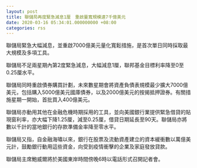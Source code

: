 ```yaml
---
layout: post
title: 聯儲局再度緊急減息1厘　重啟量寬規模達7千億美元
date: 2020-03-16 05:34:01.000000000 +08:00
categories: rss
---
```


聯儲局緊急大幅減息，並重啟7000億美元量化寬鬆措施，是首次單日同時採取最大規模及多項工具。

聯儲局不足兩星期內第2度緊急減息，大幅減息1厘，聯邦基金目標利率降至0至0.25厘水平。

聯儲局同時重啟債券購買計劃，未來數星期會將資產負債表規模最少擴大7000億美元，包括購入5000億美元國庫債券，以及2000億美元的按揭抵押證券。有關措施星期一開始，首批買入400億美元。

聯儲局亦動用其他在金融危機時期採用的工具，並向美國銀行業提供緊急借貸的貼現窗利率，亦大幅下降1.25厘，減至0.25厘，借貸日期延長至90天。聯儲局亦將數以千計的當地銀行的存款準備金率降至零水平。

聯儲局又指，自金融海嘯以來，銀行在股票及流動資產建立的資本緩衝數以萬億美元計，鼓勵銀行動用這些資金，向受到疫情衝擊的企業及家庭發放貸款。

聯儲局主席鮑威爾將於美國東岸時間傍晚6時以電話形式召開記者會。
